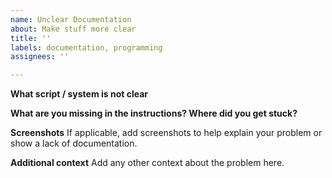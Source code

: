 ```yaml
---
name: Unclear Documentation
about: Make stuff more clear
title: ''
labels: documentation, programming
assignees: ''

---
```


**What script / system is not clear**


**What are you missing in the instructions? Where did you get stuck?**


**Screenshots**
If applicable, add screenshots to help explain your problem or show a lack of documentation.

**Additional context**
Add any other context about the problem here.

